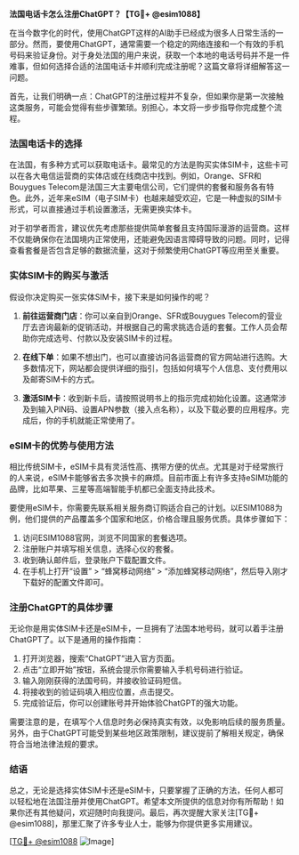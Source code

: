 **法国电话卡怎么注册ChatGPT？【TG💪+ @esim1088】**

在当今数字化的时代，使用ChatGPT这样的AI助手已经成为很多人日常生活的一部分。然而，要使用ChatGPT，通常需要一个稳定的网络连接和一个有效的手机号码来验证身份。对于身处法国的用户来说，获取一个本地的电话号码并不是一件难事，但如何选择合适的法国电话卡并顺利完成注册呢？这篇文章将详细解答这一问题。

首先，让我们明确一点：ChatGPT的注册过程并不复杂，但如果你是第一次接触这类服务，可能会觉得有些步骤繁琐。别担心，本文将一步步指导你完成整个流程。

### 法国电话卡的选择

在法国，有多种方式可以获取电话卡。最常见的方法是购买实体SIM卡，这些卡可以在各大电信运营商的实体店或在线商店中找到。例如，Orange、SFR和Bouygues Telecom是法国三大主要电信公司，它们提供的套餐和服务各有特色。此外，近年来eSIM（电子SIM卡）也越来越受欢迎，它是一种虚拟的SIM卡形式，可以直接通过手机设置激活，无需更换实体卡。

对于初学者而言，建议优先考虑那些提供简单套餐且支持国际漫游的运营商。这样不仅能确保你在法国境内正常使用，还能避免因语言障碍导致的问题。同时，记得查看套餐是否包含足够的数据流量，这对于频繁使用ChatGPT等应用至关重要。

### 实体SIM卡的购买与激活

假设你决定购买一张实体SIM卡，接下来是如何操作的呢？

1. **前往运营商门店**：你可以亲自到Orange、SFR或Bouygues Telecom的营业厅去咨询最新的促销活动，并根据自己的需求挑选合适的套餐。工作人员会帮助你完成选号、付款以及安装SIM卡的过程。
   
2. **在线下单**：如果不想出门，也可以直接访问各运营商的官方网站进行选购。大多数情况下，网站都会提供详细的指引，包括如何填写个人信息、支付费用以及邮寄SIM卡的方式。

3. **激活SIM卡**：收到新卡后，请按照说明书上的指示完成初始化设置。这通常涉及到输入PIN码、设置APN参数（接入点名称），以及下载必要的应用程序。完成后，你的手机就能正常使用了。

### eSIM卡的优势与使用方法

相比传统SIM卡，eSIM卡具有灵活性高、携带方便的优点。尤其是对于经常旅行的人来说，eSIM卡能够省去多次换卡的麻烦。目前市面上有许多支持eSIM功能的品牌，比如苹果、三星等高端智能手机都已全面支持此技术。

要使用eSIM卡，你需要先联系相关服务商订购适合自己的计划。以ESIM1088为例，他们提供的产品覆盖多个国家和地区，价格合理且服务优质。具体步骤如下：

1. 访问ESIM1088官网，浏览不同国家的套餐选项。
2. 注册账户并填写相关信息，选择心仪的套餐。
3. 收到确认邮件后，登录账户下载配置文件。
4. 在手机上打开“设置” > “蜂窝移动网络” > “添加蜂窝移动网络”，然后导入刚才下载好的配置文件即可。

### 注册ChatGPT的具体步骤

无论你是用实体SIM卡还是eSIM卡，一旦拥有了法国本地号码，就可以着手注册ChatGPT了。以下是通用的操作指南：

1. 打开浏览器，搜索“ChatGPT”进入官方页面。
2. 点击“立即开始”按钮，系统会提示你需要输入手机号码进行验证。
3. 输入刚刚获得的法国号码，并接收验证码短信。
4. 将接收到的验证码填入相应位置，点击提交。
5. 完成验证后，你可以创建账号并开始体验ChatGPT的强大功能。

需要注意的是，在填写个人信息时务必保持真实有效，以免影响后续的服务质量。另外，由于ChatGPT可能受到某些地区政策限制，建议提前了解相关规定，确保符合当地法律法规的要求。

### 结语

总之，无论是选择实体SIM卡还是eSIM卡，只要掌握了正确的方法，任何人都可以轻松地在法国注册并使用ChatGPT。希望本文所提供的信息对你有所帮助！如果你还有其他疑问，欢迎随时向我提问。最后，再次提醒大家关注[TG💪+ @esim1088]，那里汇聚了许多专业人士，能够为你提供更多实用建议。

[[TG💪+ @esim1088](https://t.me/s/esim1088) ![Image](https://i.postimg.cc/4NQfJmqS/Snipaste-2025-05-13-00-14-12.png)]